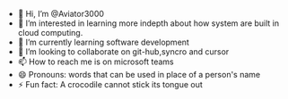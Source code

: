 - 👋 Hi, I’m @Aviator3000
- 👀 I’m interested in learning more indepth about how system are built in cloud computing. 
- 🌱 I’m currently learning software development
- 💞️ I’m looking to collaborate on git-hub,syncro and cursor
- 📫 How to reach me is on microsoft teams
- 😄 Pronouns: words that can be used in place of a person's name
- ⚡ Fun fact: A crocodile cannot stick its tongue out

<!---
Aviator3000/Aviator3000 is a ✨ special ✨ repository because its `README.md` (this file) appears on your GitHub profile.
You can click the Preview link to take a look at your changes.
--->
